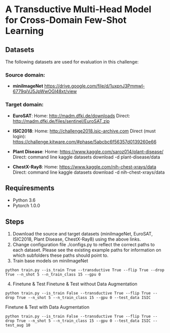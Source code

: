 # A Transductive Multi-Head Model for Cross-Domain Few-Shot Learning

## Datasets
The following datasets are used for evaluation in this challenge:

### Source domain:
- **miniImageNet**
   https://drive.google.com/file/d/1uxpnJ3Pmmwl-6779qiVJ5JpWwOGl48xt/view

### Target domain:
   - **EuroSAT**:
   Home: http://madm.dfki.de/downloads
   Direct: http://madm.dfki.de/files/sentinel/EuroSAT.zip

   - **ISIC2018**:
   Home: http://challenge2018.isic-archive.com
   Direct (must login): https://challenge.kitware.com/#phase/5abcbc6f56357d0139260e66

   - **Plant Disease**:
   Home: https://www.kaggle.com/saroz014/plant-disease/
   Direct: command line kaggle datasets download -d plant-disease/data

   - **ChestX-Ray8**:
   Home: https://www.kaggle.com/nih-chest-xrays/data
   Direct: command line kaggle datasets download -d nih-chest-xrays/data

## Requiresments
   - Python 3.6
   - Pytorch 1.0.0
   
## Steps
   1. Download the source and target datasets  (miniImageNet, EuroSAT, ISIC2018, Plant Disease, ChestX-Ray8) using the above links.
   2. Change configuration file ./configs.py to reflect the correct paths to each dataset. Please see the existing example paths for information on which subfolders these paths should point to.
   3. Train base models on miniImageNet
```shell
python train.py --is_train True --transductive True --flip True --drop True --n_shot 5 --n_train_class 15 --gpu 0 
```
   4. Finetune & Test
   Finetune & Test without Data Augmentation
```shell
python train.py --is_train False --transductive True --flip True --drop True --n_shot 5 --n_train_class 15 --gpu 0 --test_data ISIC
```
   Finetune & Test with Data Augmentation
```shell
python train.py --is_train False --transductive True --flip True --drop True --n_shot 5 --n_train_class 15 --gpu 0 --test_data ISIC --test_aug 10
```
